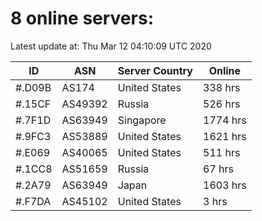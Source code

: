 # 8 online servers:

Latest update at: Thu Mar 12 04:10:09 UTC 2020

| ID | ASN | Server Country | Online |
| -- | --- | -------------- | ------ |
| #.D09B | AS174 | United States | 338 hrs |
| #.15CF | AS49392 | Russia | 526 hrs |
| #.7F1D | AS63949 | Singapore | 1774 hrs |
| #.9FC3 | AS53889 | United States | 1621 hrs |
| #.E069 | AS40065 | United States | 511 hrs |
| #.1CC8 | AS51659 | Russia | 67 hrs |
| #.2A79 | AS63949 | Japan | 1603 hrs |
| #.F7DA | AS45102 | United States | 3 hrs |

